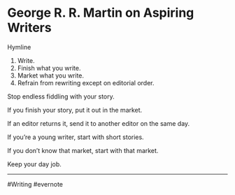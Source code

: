 # George R. R. Martin on Aspiring Writers

Hymline

1. Write.
2. Finish what you write.
3. Market what you write.
4. Refrain from rewriting except on editorial order.

Stop endless fiddling with your story.

If you finish your story, put it out in the market.

If an editor returns it, send it to another editor on the same day.

If you’re a young writer, start with short stories.

If you don’t know that market, start with that market.

Keep your day job.

---

\#Writing #evernote

